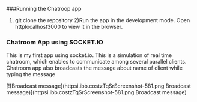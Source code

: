 ###Running the Chatroop app
1) git clone the repository
2)Run the app in the development mode.
Open httplocalhost3000 to view it in the browser.


### Chatroom App using SOCKET.IO

This is my first app using socket.io. This is a simulation of real time chatroom, which enables to communicate among several parallel clients.
Chatroom app also broadcasts the message about name of client while typing the message

[![Broadcast message](httpsi.ibb.costzTqSrScreenshot-581.png Broadcast message)](httpsi.ibb.costzTqSrScreenshot-581.png Broadcast message)